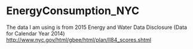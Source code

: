 # EnergyConsumption_NYC

The data I am using is from 
2015 Energy and Water Data Disclosure (Data for Calendar Year 2014)
http://www.nyc.gov/html/gbee/html/plan/ll84_scores.shtml
